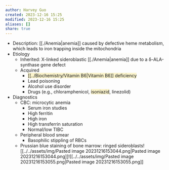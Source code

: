 ```yaml
---
author: Harvey Guo
created: 2023-12-16 15:25
modified: 2023-12-16 15:25
aliases: []
share: true
---
```


- Description: [[./Anemia|anemia]] caused by defective heme metabolism, which leads to iron trapping inside the mitochondria
- Etiology
	- Inherited: X-linked sideroblastic [[./Anemia|anemia]] due to a δ-ALA-synthase gene defect
	- Acquired
		- <span style="background:rgba(240, 200, 0, 0.2)">[[../Biochemistry/Vitamin B6|Vitamin B6]] deficiency</span>
		- Lead poisoning 
		- Alcohol use disorder
		- Drugs (e.g., chloramphenicol, <span style="background:rgba(240, 200, 0, 0.2)">isoniazid</span>, linezolid)
- Diagnostics
	- CBC: microcytic anemia
		- Serum iron studies
		- High ferritin
		- High iron 
		- High transferrin saturation
		- Normal/low TIBC
	- Peripheral blood smear
		- Basophilic stippling of RBCs
	- Prussian blue staining of bone marrow: ringed sideroblasts![[../../assets/img/Pasted image 20231216153044.png|Pasted image 20231216153044.png]]![[../../assets/img/Pasted image 20231216153055.png|Pasted image 20231216153055.png]]
